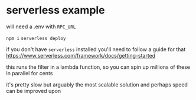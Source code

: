 # serverless example

will need a .env with `RPC_URL`

`npm i`
`serverless deploy`

if you don't have `serverless` installed you'll need to follow a guide for that https://www.serverless.com/framework/docs/getting-started

this runs the filter in a lambda function, so you can spin up millions of these in parallel for cents

it's pretty slow but arguably the most scalable solution and perhaps speed can be improved upon